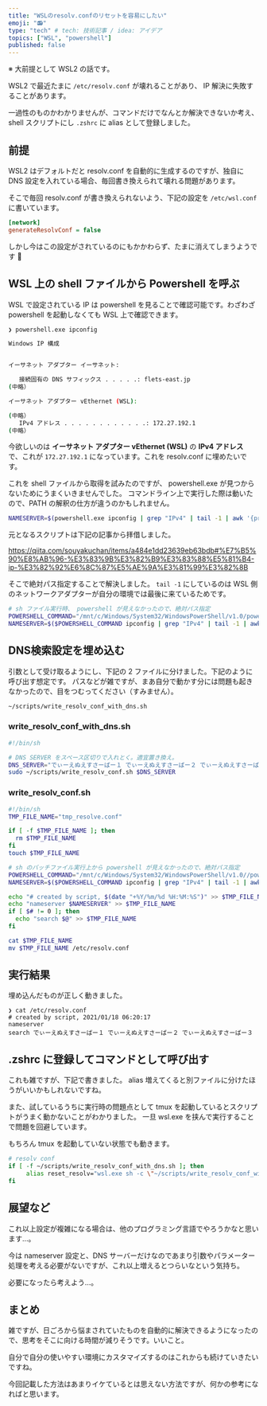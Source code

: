 ```yaml
---
title: "WSLのresolv.confのリセットを容易にしたい"
emoji: "📻"
type: "tech" # tech: 技術記事 / idea: アイデア
topics: ["WSL", "powershell"]
published: false
---
```


※ 大前提として WSL2 の話です。

WSL2 で最近たまに `/etc/resolv.conf` が壊れることがあり、 IP 解決に失敗することがあります。

一過性のものかわかりませんが、コマンドだけでなんとか解決できないか考え、 shell スクリプトにし `.zshrc` に alias として登録しました。

## 前提

WSL2 はデフォルトだと resolv.conf を自動的に生成するのですが、独自に DNS 設定を入れている場合、毎回書き換えられて壊れる問題があります。

そこで毎回 resolv.conf が書き換えられないよう、下記の設定を `/etc/wsl.conf` に書いています。

```ini
[network]
generateResolvConf = false
```

しかし今はこの設定がされているのにもかかわらず、たまに消えてしまうようです 🥲

## WSL 上の shell ファイルから Powershell を呼ぶ

WSL で設定されている IP は powershell を見ることで確認可能です。わざわざ powershell を起動しなくても WSL 上で確認できます。

```sh
❯ powershell.exe ipconfig

Windows IP 構成


イーサネット アダプター イーサネット:

   接続固有の DNS サフィックス . . . . .: flets-east.jp
(中略）

イーサネット アダプター vEthernet (WSL):

(中略）
   IPv4 アドレス . . . . . . . . . . . .: 172.27.192.1
(中略）
```

今欲しいのは **イーサネット アダプター vEthernet (WSL)** の **IPv4 アドレス** で、これが `172.27.192.1` になっています。これを resolv.conf に埋めたいです。

これを shell ファイルから取得を試みたのですが、 powershell.exe が見つからないためにうまくいきませんでした。
コマンドライン上で実行した際は動いたので、PATH の解釈の仕方が違うのかもしれません。


```sh
NAMESERVER=$(powershell.exe ipconfig | grep "IPv4" | tail -1 | awk '{print $NF}' | awk 'sub(/\r$/,"")')
```


元となるスクリプトは下記の記事から拝借しました。

https://qiita.com/souyakuchan/items/a484e1dd23639eb63bdb#%E7%B5%90%E8%AB%96-%E3%83%9B%E3%82%B9%E3%83%88%E5%81%B4-ip-%E3%82%92%E6%8C%87%E5%AE%9A%E3%81%99%E3%82%8B


そこで絶対パス指定することで解決しました。 `tail -1` にしているのは WSL 側のネットワークアダプターが自分の環境では最後に来ているためです。

```sh
# sh ファイル実行時、 powershell が見えなかったので、絶対パス指定
POWERSHELL_COMMAND="/mnt/c/Windows/System32/WindowsPowerShell/v1.0/powershell.exe"
NAMESERVER=$($POWERSHELL_COMMAND ipconfig | grep "IPv4" | tail -1 | awk '{print $NF}' | awk 'sub(/\r$/,"")')
```


## DNS検索設定を埋め込む

引数として受け取るようにし、下記の 2 ファイルに分けました。下記のように呼び出す想定です。
パスなどが雑ですが、まあ自分で動かす分には問題も起きなかったので、目をつむってください（すみません）。

```sh
~/scripts/write_resolv_conf_with_dns.sh
```

### write_resolv_conf_with_dns.sh

```sh
#!/bin/sh

# DNS SERVER をスペース区切りで入れとく。適宜置き換え。
DNS_SERVER="でぃーえぬえすさーばー１ でぃーえぬえすさーばー２ でぃーえぬえすさーばー３"
sudo ~/scripts/write_resolv_conf.sh $DNS_SERVER
```

### write_resolv_conf.sh

```sh
#!/bin/sh
TMP_FILE_NAME="tmp_resolve.conf"

if [ -f $TMP_FILE_NAME ]; then
  rm $TMP_FILE_NAME
fi
touch $TMP_FILE_NAME

# sh のバッチファイル実行上から powershell が見えなかったので、絶対パス指定
POWERSHELL_COMMAND="/mnt/c/Windows/System32/WindowsPowerShell/v1.0//powershell.exe"
NAMESERVER=$($POWERSHELL_COMMAND ipconfig | grep "IPv4" | tail -1 | awk '{print $NF}' | awk 'sub(/\r$/,"")')

echo "# created by script, $(date "+%Y/%m/%d %H:%M:%S")" >> $TMP_FILE_NAME
echo "nameserver $NAMESERVER" >> $TMP_FILE_NAME
if [ $# != 0 ]; then
  echo "search $@" >> $TMP_FILE_NAME
fi

cat $TMP_FILE_NAME
mv $TMP_FILE_NAME /etc/resolv.conf
```

## 実行結果

埋め込んだものが正しく動きました。

```
❯ cat /etc/resolv.conf
# created by script, 2021/01/18 06:20:17
nameserver
search でぃーえぬえすさーばー１ でぃーえぬえすさーばー２ でぃーえぬえすさーばー３
```

## .zshrc に登録してコマンドとして呼び出す

これも雑ですが、下記で書きました。 alias 増えてくると別ファイルに分けたほうがいいかもしれないですね。

また、試しているうちに実行時の問題点として tmux を起動しているとスクリプトがうまく動かないことがわかりました。
一旦 wsl.exe を挟んで実行することで問題を回避しています。

もちろん tmux を起動していない状態でも動きます。

```sh
# resolv conf
if [ -f ~/scripts/write_resolv_conf_with_dns.sh ]; then
     alias reset_resolv="wsl.exe sh -c \"~/scripts/write_resolv_conf_with_dns.sh\""
fi
```

## 展望など

これ以上設定が複雑になる場合は、他のプログラミング言語でやろうかなと思います…。

今は nameserver 設定と、DNS サーバーだけなのであまり引数やパラメーター処理を考える必要がないですが、これ以上増えるとつらいなという気持ち。

必要になったら考えよう…。

## まとめ

雑ですが、日ごろから悩まされていたものを自動的に解決できるようになったので、思考をそこに向ける時間が減りそうです。いいこと。

自分で自分の使いやすい環境にカスタマイズするのはこれからも続けていきたいですね。

今回記載した方法はあまりイケているとは思えない方法ですが、何かの参考になればと思います。
